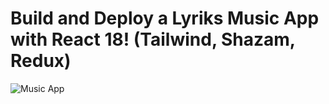 # Build and Deploy a Lyriks Music App with React 18! (Tailwind, Shazam, Redux)
![Music App](https://i.imgur.com/rdJxSju.jpg)
